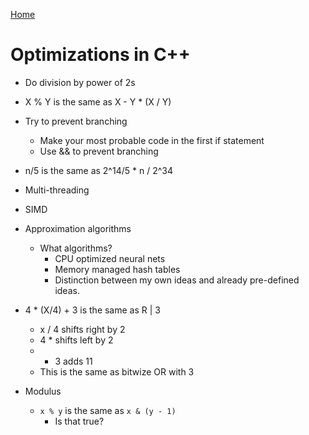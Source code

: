 [Home](../README.md)

# Optimizations in C++

- Do division by power of 2s
- X % Y is the same as X - Y * (X / Y)
- Try to prevent branching
	- Make your most probable code in the first if statement
	- Use && to prevent branching
- n/5 is the same as 2^14/5 * n / 2^34
- Multi-threading
- SIMD
- Approximation algorithms

	- What algorithms?
		- CPU optimized neural nets
		- Memory managed hash tables
		- Distinction between my own ideas and already pre-defined ideas.

- 4 * (X/4) + 3 is the same as R | 3
	- x / 4 shifts right by 2
	- 4 * shifts left by 2
	- + 3 adds 11
	- This is the same as bitwize OR with 3

- Modulus
	- `x % y` is the same as `x & (y - 1)`
		- Is that true?